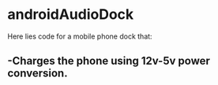 # androidAudioDock
Here lies code for a mobile phone dock that:

-Charges the phone using 12v-5v power conversion.
-
